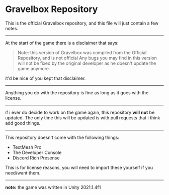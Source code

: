 # Gravelbox Repository

This is the official Gravelbox repository, and this file will just contain a few notes.

---
At the start of the game there is a disclaimer that says:
> Note: this version of Gravelbox was compiled from the Official Repository, and is not official
> Any bugs you may find in this version will not be fixed by the original developer as he doesn't update the game anymore.

it'd be nice of you kept that disclaimer.

---
Anything you do with the repository is fine as long as it goes with the license.

---
if i ever do decide to work on the game again, this repository **will not** be updated.
The only time this will be updated is with pull requests that i think add good things.

---
This repository doesn't come with the following things:
* TextMesh Pro
* The Developer Console
* Discord Rich Presense

This is for license reasons, you will need to import these yourself if you need/want them.

---
**note:** the game was written in Unity 2021.1.4f1
